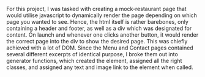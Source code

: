 For this project, I was tasked with creating a mock-restaurant page that would utilise javascript to dynamically render the page depending on which page you wanted to see. Hence, the html itself is rather barebones, only containing a header and footer, as well as a div which was designated for content. On launch and whenever one clicks another button, it would render the correct page into the div to show the desired page. This was chiefly achieved with a lot of DOM. Since the Menu and Contact pages contained several different excerpts of identical purpose, I broke them out into generator functions, which created the element, assigned all the right classes, and assigned any text and image link to the element when called.
